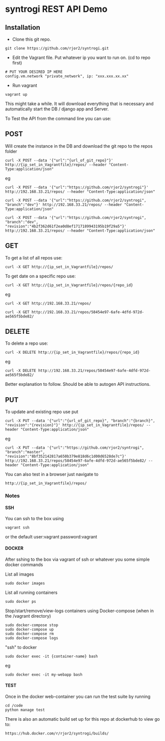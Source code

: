 # syntrogi REST API Demo

## Installation
- Clone this git repo.
```
git clone https://github.com/rjor2/syntrogi.git
```

- Edit the Vagrant file. Put whatever ip you want to run on. (cd to repo first)
```
# PUT YOUR DESIRED IP HERE
config.vm.network "private_network", ip: "xxx.xxx.xx.xx"
```
- Run vagrant
```
vagrant up
```

This might take a while. It will download everything that is necessary and automatically start the DB / django app and Server.

To Test the API from the command line you can use:

## POST
Will create the instance in the DB and download the git repo to the repos folder

```
curl -X POST --data '{"url":"{url_of_git_repo}"}' http://{ip_set_in_Vagrantfile}/repos/ --header "Content-Type:application/json"
```

eg

```
curl -X POST --data '{"url":"https://github.com/rjor2/syntrogi"}' http://192.168.33.21/repos/ --header "Content-Type:application/json"

curl -X POST --data '{"url":"https://github.com/rjor2/syntrogi", "branch":"dev"}' http://192.168.33.21/repos/ --header "Content-Type:application/json"

curl -X POST --data '{"url":"https://github.com/rjor2/syntrogi", "branch":"dev", "revision":"4b2f362d61f2ea0d8ef1717189943195b19f29a5"}' http://192.168.33.21/repos/ --header "Content-Type:application/json"
```

## GET
To get a list of all repos use:

```
curl -X GET http://{ip_set_in_Vagrantfile}/repos/
```

To get date on a specific repo use:

```
curl -X GET http://{ip_set_in_Vagrantfile}/repos/{repo_id}
```

eg

```
curl -X GET http://192.168.33.21/repos/

curl -X GET http://192.168.33.21/repos/58454e97-6afe-4dfd-972d-ae565f5bde82/
```

## DELETE
To delete a repo use:

```
curl -X DELETE http://{ip_set_in_Vagrantfile}/repos/{repo_id}
```

eg

```
curl -X DELETE http://192.168.33.21/repos/58454e97-6afe-4dfd-972d-ae565f5bde82/
```

Better explanation to follow. Should be able to autogen API instructions.

## PUT
To update and existing repo use put
```
curl -X PUT --data '{"url":"{url_of_git_repo}", "branch":"{branch}", "revision":"{revision}"}' http://{ip_set_in_Vagrantfile}/repos/ --header "Content-Type:application/json"
```

eg

```
curl -X PUT --data '{"url":"https://github.com/rjor2/syntrogi", "branch":"master", "revision":"8bf352142817a650b379e818d6c1d00d6528de7c"}' http://192.168.33.21/repos/58454e97-6afe-4dfd-972d-ae565f5bde82/ --header "Content-Type:application/json"
```

You can also test in a browser just navigate to
```
http://{ip_set_in_Vagrantfile}/repos/
```
### Notes

#### SSH
You can ssh to the box using
```
vagrant ssh
```
or the default user:vagrant password:vagrant

#### DOCKER
After sshing to the box via vagrant of ssh or whatever you some simple docker commands

List all images
```
sudo docker images
```

List all running containers
```
sudo docker ps
```

Stop/start/remove/view-logs containers using Docker-compose (when in the /vagrant directory)
```
sudo docker-compose stop
sudo docker-compose up
sudo docker-compose rm
sudo docker-compose logs
```

"ssh" to docker
```
sudo docker exec -it {container-name} bash
```
eg
```
sudo docker exec -it my-webapp bash
```

#### TEST
Once in the docker web-container you can run the test suite by running
```
cd /code
python manage test
```

There is also an automatic build set up for this repo at dockerhub to view go to:
```
https://hub.docker.com/r/rjor2/syntrogi/builds/
```
